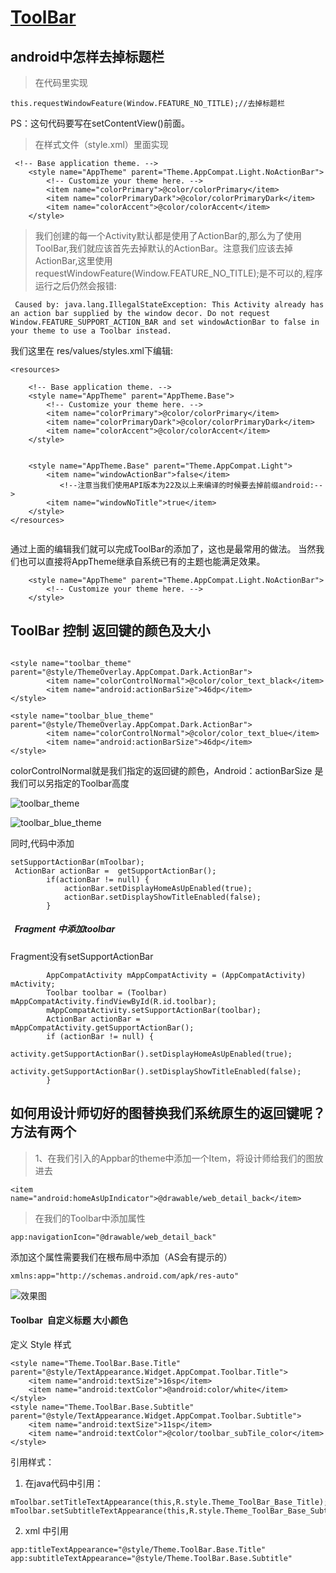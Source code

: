 
# [ToolBar](https://developer.android.com/reference/android/widget/Toolbar.html)




## android中怎样去掉标题栏

> 在代码里实现

```
this.requestWindowFeature(Window.FEATURE_NO_TITLE);//去掉标题栏  
```

PS：这句代码要写在setContentView()前面。

> 在样式文件（style.xml）里面实现

```
 <!-- Base application theme. -->
    <style name="AppTheme" parent="Theme.AppCompat.Light.NoActionBar">
        <!-- Customize your theme here. -->
        <item name="colorPrimary">@color/colorPrimary</item>
        <item name="colorPrimaryDark">@color/colorPrimaryDark</item>
        <item name="colorAccent">@color/colorAccent</item>
    </style>

```

> 我们创建的每一个Activity默认都是使用了ActionBar的,那么为了使用ToolBar,我们就应该首先去掉默认的ActionBar。注意我们应该去掉ActionBar,这里使用requestWindowFeature(Window.FEATURE_NO_TITLE);是不可以的,程序运行之后仍然会报错:

```
 Caused by: java.lang.IllegalStateException: This Activity already has an action bar supplied by the window decor. Do not request Window.FEATURE_SUPPORT_ACTION_BAR and set windowActionBar to false in your theme to use a Toolbar instead.                                               
```
我们这里在 res/values/styles.xml下编辑:
```
<resources>

    <!-- Base application theme. -->
    <style name="AppTheme" parent="AppTheme.Base">
        <!-- Customize your theme here. -->
        <item name="colorPrimary">@color/colorPrimary</item>
        <item name="colorPrimaryDark">@color/colorPrimaryDark</item>
        <item name="colorAccent">@color/colorAccent</item>
    </style>


    <style name="AppTheme.Base" parent="Theme.AppCompat.Light">
        <item name="windowActionBar">false</item>
           <!--注意当我们使用API版本为22及以上来编译的时候要去掉前缀android:-->
        <item name="windowNoTitle">true</item>
    </style>
</resources>


```


通过上面的编辑我们就可以完成ToolBar的添加了，这也是最常用的做法。 
当然我们也可以直接将AppTheme继承自系统已有的主题也能满足效果。
```
    <style name="AppTheme" parent="Theme.AppCompat.Light.NoActionBar">
        <!-- Customize your theme here. -->
    </style>

```



## ToolBar  控制 返回键的颜色及大小

```

<style name="toolbar_theme" parent="@style/ThemeOverlay.AppCompat.Dark.ActionBar">  
        <item name="colorControlNormal">@color/color_text_black</item>  
        <item name="android:actionBarSize">46dp</item>  
</style>  
```

```
<style name="toolbar_blue_theme" parent="@style/ThemeOverlay.AppCompat.Dark.ActionBar">  
        <item name="colorControlNormal">@color/color_text_blue</item>  
        <item name="android:actionBarSize">46dp</item>  
</style> 
```
colorControlNormal就是我们指定的返回键的颜色，Android：actionBarSize 是我们可以另指定的Toolbar高度

![toolbar_theme](http://img.blog.csdn.net/20160503150845033?watermark/2/text/aHR0cDovL2Jsb2cuY3Nkbi5uZXQv/font/5a6L5L2T/fontsize/400/fill/I0JBQkFCMA==/dissolve/70/gravity/Center)

![toolbar_blue_theme](http://img.blog.csdn.net/20160503151113942?watermark/2/text/aHR0cDovL2Jsb2cuY3Nkbi5uZXQv/font/5a6L5L2T/fontsize/400/fill/I0JBQkFCMA==/dissolve/70/gravity/Center)

同时,代码中添加 

```
setSupportActionBar(mToolbar);  
 ActionBar actionBar =  getSupportActionBar();  
        if(actionBar != null) {  
            actionBar.setDisplayHomeAsUpEnabled(true);  
            actionBar.setDisplayShowTitleEnabled(false);  
        }  
```


#####   Fragment 中添加toolbar

Fragment没有setSupportActionBar
```
        AppCompatActivity mAppCompatActivity = (AppCompatActivity) mActivity;
        Toolbar toolbar = (Toolbar) mAppCompatActivity.findViewById(R.id.toolbar);
        mAppCompatActivity.setSupportActionBar(toolbar);       
        ActionBar actionBar = mAppCompatActivity.getSupportActionBar();
        if (actionBar != null) {
              activity.getSupportActionBar().setDisplayHomeAsUpEnabled(true);
            activity.getSupportActionBar().setDisplayShowTitleEnabled(false);
        }
```







## 如何用设计师切好的图替换我们系统原生的返回键呢？方法有两个

> 1、在我们引入的Appbar的theme中添加一个Item，将设计师给我们的图放进去

 ```
<item name="android:homeAsUpIndicator">@drawable/web_detail_back</item> 

```

> 在我们的Toolbar中添加属性

```
app:navigationIcon="@drawable/web_detail_back"  
```
添加这个属性需要我们在根布局中添加（AS会有提示的）
```
xmlns:app="http://schemas.android.com/apk/res-auto"  

```
![效果图](http://img.blog.csdn.net/20160913005028440?watermark/2/text/aHR0cDovL2Jsb2cuY3Nkbi5uZXQv/font/5a6L5L2T/fontsize/400/fill/I0JBQkFCMA==/dissolve/70/gravity/Center)


#### Toolbar  自定义标题 大小颜色


定义 Style 样式
```
<style name="Theme.ToolBar.Base.Title" parent="@style/TextAppearance.Widget.AppCompat.Toolbar.Title">
    <item name="android:textSize">16sp</item>
    <item name="android:textColor">@android:color/white</item>
</style>
<style name="Theme.ToolBar.Base.Subtitle" parent="@style/TextAppearance.Widget.AppCompat.Toolbar.Subtitle">
    <item name="android:textSize">11sp</item>
    <item name="android:textColor">@color/toolbar_subTile_color</item>
</style>

```

引用样式：

1. 在java代码中引用：
```
mToolbar.setTitleTextAppearance(this,R.style.Theme_ToolBar_Base_Title);
mToolbar.setSubtitleTextAppearance(this,R.style.Theme_ToolBar_Base_Subtitle);
```
2. xml 中引用

```
app:titleTextAppearance="@style/Theme.ToolBar.Base.Title"
app:subtitleTextAppearance="@style/Theme.ToolBar.Base.Subtitle"

```














